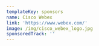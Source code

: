 ```yaml
---
templateKey: sponsors
name: Cisco Webex
link: 'https://www.webex.com/'
image: /img/cisco_webex_logo.jpg
sponsoredTrack: ''
---
```

